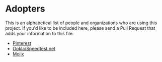 # Adopters

This is an alphabetical list of people and organizations who are using this
project. If you'd like to be included here, please send a Pull Request that
adds your information to this file.

- [Pinterest](https://www.pinterest.com/)
- [Ookla/Speedtest.net](https://www.ookla.com/)
- [Mojix](https://www.mojix.com/)
